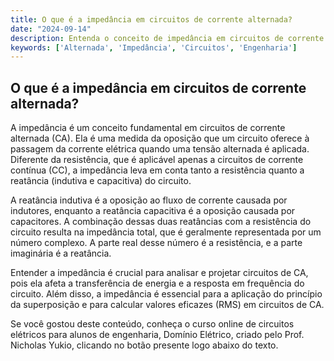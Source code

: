 ```yaml
---
title: O que é a impedância em circuitos de corrente alternada?
date: "2024-09-14"
description: Entenda o conceito de impedância em circuitos de corrente alternada e sua importância no estudo de circuitos elétricos.
keywords: ['Alternada', 'Impedância', 'Circuitos', 'Engenharia']
---
```


## O que é a impedância em circuitos de corrente alternada?

A impedância é um conceito fundamental em circuitos de corrente alternada (CA). Ela é uma medida da oposição que um circuito oferece à passagem da corrente elétrica quando uma tensão alternada é aplicada. Diferente da resistência, que é aplicável apenas a circuitos de corrente contínua (CC), a impedância leva em conta tanto a resistência quanto a reatância (indutiva e capacitiva) do circuito.

A reatância indutiva é a oposição ao fluxo de corrente causada por indutores, enquanto a reatância capacitiva é a oposição causada por capacitores. A combinação dessas duas reatâncias com a resistência do circuito resulta na impedância total, que é geralmente representada por um número complexo. A parte real desse número é a resistência, e a parte imaginária é a reatância.

Entender a impedância é crucial para analisar e projetar circuitos de CA, pois ela afeta a transferência de energia e a resposta em frequência do circuito. Além disso, a impedância é essencial para a aplicação do princípio da superposição e para calcular valores eficazes (RMS) em circuitos de CA.

Se você gostou deste conteúdo, conheça o curso online de circuitos elétricos para alunos de engenharia, Domínio Elétrico, criado pelo Prof. Nicholas Yukio, clicando no botão presente logo abaixo do texto.